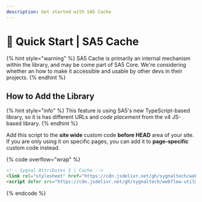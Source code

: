 ```yaml
---
description: Get started with SA5 Cache
---
```


# 🚀 Quick Start | SA5 Cache

{% hint style="warning" %}
SA5 Cache is primarily an internal mechanism within the library, and may be come part of SA5 Core. We're considering whether an how to make it accessible and usable by other devs in their projects.&#x20;
{% endhint %}

## How to Add the Library <a href="#step-1---add-the-library" id="step-1---add-the-library"></a>

{% hint style="info" %}
This feature is using SA5's new TypeScript-based library, so it is has different URLs and _code placement_ from the v4 JS-based library.&#x20;
{% endhint %}

Add this script to the **site wide** custom code **before HEAD** area of your site. If you are only using it on specific pages, you can add it to **page-specific** custom code instead.

{% code overflow="wrap" %}
```html
<!-- Sygnal Attributes 5 | Cache --> 
<link rel="stylesheet" href="https://cdn.jsdelivr.net/gh/sygnaltech/webflow-util@5.2.32/dist/css/webflow-cache.css"> 
<script defer src="https://cdn.jsdelivr.net/gh/sygnaltech/webflow-util@5.2.32/dist/nocode/webflow-cache.js"></script>
```
{% endcode %}













